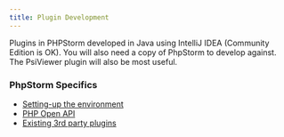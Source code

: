 ```yaml
---
title: Plugin Development
---
```


Plugins in PHPStorm developed in Java using IntelliJ IDEA (Community Edition is OK). You will also need a copy of PhpStorm to develop against. The PsiViewer plugin will also be most useful.

### PhpStorm Specifics
* [Setting-up the environment](setting_up_environment.md)
* [PHP Open API](php_open_api.md)
* [Existing 3rd party plugins](existing_plugins.md)